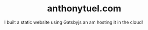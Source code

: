 <h1 align="center">
  anthonytuel.com
</h1>

I built a static website using Gatsbyjs an am hosting it in the cloud!